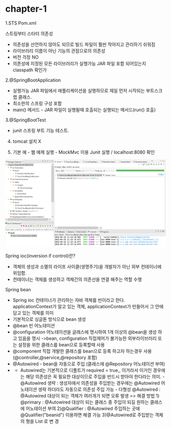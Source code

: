 # chapter-1

1.STS Pom.xml

스트링부터 스타터 의존성

* 의존성을 선언하지 않아도 되므로 빌드 파일이 훨씬 작아지고 관리하기 쉬워짐
* 라이브러리 이름이 아닌 기능의 관점으로의 의존성
* 버전 걱정 NO
* 의존성에 지정된 모든 라이브러리가 실행가능 JAR 파일 포함 되어있는지 classpath 확인가

2.@SpringBootApplication

* 실행가능 JAR 파일에서 애플리케이션을 실행하므로 제일 먼저 시작되는 부트스크랩 클래스.
* 최소한의 스프링 구성 포함
* main\(\) 메서드 - JAR 파일이 실행될때 호출되는 실행되는 메서드\(run\(\) 호출\)

3.@SpringBootTest

* junit 스프링 부트 기능 테스트.

4. tomcat 설치 X

5. 기본 예 - 웹 예제 실행 - MockMvc 이용 Junit 실행 / localhost:8080 확인

![&#xC6F9; &#xC608;&#xC81C; &#xC2E4;&#xD589; - MockMvc &#xC774;&#xC6A9; Junit &#xC2E4;&#xD589; / localhost:8080 &#xD655;&#xC778;](.gitbook/assets/springboot_1.png)

Spring ioc\(inversion if control\)란?

* 객체의 생성과 소멸의 라이프 사이클\(생명주기\)을 개발자가 아닌 외부 컨테이너에 위임함.
* 컨테이너는 객체를 생성하고 객체간의 의존선을 연결 해주는 역할 수행

Spring bean

* Spring ioc 컨테이너가 관리하는 자바 객체를 빈이라고 한다. applicationContext가 알고 있는 객체, applicationContext가 만들어서 그 안에 담고 있는 객체를 의미
* 기본적으로 싱글톤 방식으로 bean 생성
* @bean 빈 어노테이션  
* @configuration 어노테이션을 글래스에 명시하여 1개 이상의 @bean을 생성 하고 있음을 명시     -&gt;bean, configuration 직접제어가 불가능한 외부라이브러리 또는 설정을 위한 클래스를 bean으로 등록할때 사용
* @component 직접 개발한 클래스를 bean으로 등록 하고자 하는경우 사용\(@controller,@service,@repository 포함\)
* @Autowired - bean을 자동으로 주입 \(클래스에 @Repository 어노테이션 부여\)                                         
* - Autowired는 기본적으로 디폴트가 required = true,, 이거라서 이거인 경우에는 해당 의존성은 꼭 필요한 대상이므로 주입을 반드시 받아야 한다라는 의미.                                                                    - @Autowired 생략 : 생성자에서 의존성을 주입받는 경우에는 @Autowired 어노테이션 생략 하더라도 자동으로 의존성 주입 가능                                                                                                                  - 다형성 @Autowired : @Autowired 대상이 되는 객체가 여러개가 되면 오류 발생                               =&gt; 해결 방법                                                                                                                                                     1\) @primary : @Autowired 대상이 되는 클래스 중 주입이 되길 원하는 클래스에 어노테이션 부여                                                                                                                                                                          2\)@Qualifier : @Autowired 주입하는 곳에 @Qualifier\("beanid"\) 이용하면 해결 가능                                                                  3\)@Autowired로 주입받는 객체의 형을 List 로 변 경 





 

